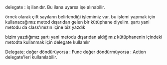 delegate : iş ilanıdır. Bu ilana uyarsa işe alınabilir.

örnek olarak çift sayıların belirlendiği işlemimiz var.
bu işlemi yapmak için kullanacağımız metod dışarıdan gelen bir kütüphane diyelim.
şartı yani metodu da class'ımızın içine biz yazdık

bizim yazdığımız şartı yani metodu dışarıdan aldığımız kütüphanenin içindeki metodta kullanmak için delegate kullanılır

Delegate;
        değer döndürüyorsa : Func
        değer döndürmüyorsa : Action
                                    delegate'leri kullanılabilir.
